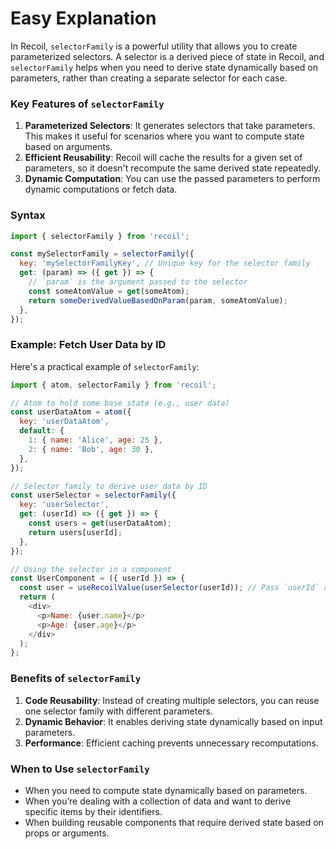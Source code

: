 # Easy Explanation

In Recoil, `selectorFamily` is a powerful utility that allows you to create parameterized selectors. A selector is a derived piece of state in Recoil, and `selectorFamily` helps when you need to derive state dynamically based on parameters, rather than creating a separate selector for each case.

### Key Features of `selectorFamily`
1. **Parameterized Selectors**: It generates selectors that take parameters. This makes it useful for scenarios where you want to compute state based on arguments.
2. **Efficient Reusability**: Recoil will cache the results for a given set of parameters, so it doesn't recompute the same derived state repeatedly.
3. **Dynamic Computation**: You can use the passed parameters to perform dynamic computations or fetch data.

### Syntax
```javascript
import { selectorFamily } from 'recoil';

const mySelectorFamily = selectorFamily({
  key: 'mySelectorFamilyKey', // Unique key for the selector family
  get: (param) => ({ get }) => {
    // `param` is the argument passed to the selector
    const someAtomValue = get(someAtom);
    return someDerivedValueBasedOnParam(param, someAtomValue);
  },
});
```

### Example: Fetch User Data by ID
Here's a practical example of `selectorFamily`:

```javascript
import { atom, selectorFamily } from 'recoil';

// Atom to hold some base state (e.g., user data)
const userDataAtom = atom({
  key: 'userDataAtom',
  default: {
    1: { name: 'Alice', age: 25 },
    2: { name: 'Bob', age: 30 },
  },
});

// Selector family to derive user data by ID
const userSelector = selectorFamily({
  key: 'userSelector',
  get: (userId) => ({ get }) => {
    const users = get(userDataAtom);
    return users[userId];
  },
});

// Using the selector in a component
const UserComponent = ({ userId }) => {
  const user = useRecoilValue(userSelector(userId)); // Pass `userId` as a parameter
  return (
    <div>
      <p>Name: {user.name}</p>
      <p>Age: {user.age}</p>
    </div>
  );
};
```

### Benefits of `selectorFamily`
1. **Code Reusability**: Instead of creating multiple selectors, you can reuse one selector family with different parameters.
2. **Dynamic Behavior**: It enables deriving state dynamically based on input parameters.
3. **Performance**: Efficient caching prevents unnecessary recomputations.

### When to Use `selectorFamily`
- When you need to compute state dynamically based on parameters.
- When you’re dealing with a collection of data and want to derive specific items by their identifiers.
- When building reusable components that require derived state based on props or arguments.